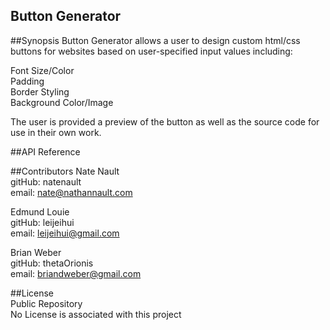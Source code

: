 ## Button Generator

##Synopsis
Button Generator allows a user to design custom html/css buttons for websites based on 
user-specified input values including:

Font Size/Color  
Padding  
Border Styling  
Background Color/Image  

The user is provided a preview of the button as well as the source code for use in
their own work.

##API Reference

##Contributors
Nate Nault  
gitHub: natenault  
email:  nate@nathannault.com  
            
Edmund Louie  
gitHub: leijeihui  
email:  leijeihui@gmail.com  

Brian Weber   
gitHub: thetaOrionis  
email:  briandweber@gmail.com  
              
##License  
Public Repository  
No License is associated with this project  
